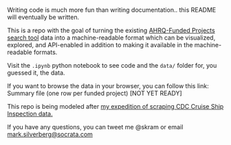 Writing code is much more fun than writing documentation.. this README will eventually be written.

This is a repo with the goal of turning the existing [AHRQ-Funded Projects search tool](https://healthit.ahrq.gov/ahrq-funded-projects) data into a machine-readable format which can be visualized, explored, and API-enabled in addition to making it available in the machine-readable formats.

Visit the `.ipynb` python notebook to see code and the `data/` folder for, you guessed it, the data.

If you want to browse the data in your browser, you can follow this link: Summary file (one row per funded project) [NOT YET READY]


This repo is being modeled after [my expedition of scraping CDC Cruise Ship Inspection data.](https://github.com/marks/cdc-cruise-ship-inspections)

If you have any questions, you can tweet me @skram or email mark.silverberg@socrata.com